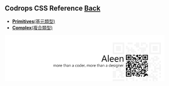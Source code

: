 ## Codrops CSS Reference [**Back**](./../README.md)

- [**Primitives**(基元類型)](./primitives/primitives.md)
- [**Complex**(複合類型)](./complex/complex.md)

<a href="http://aleen42.github.io/" target="_blank" ><img src="./../pic/tail.gif"></a>